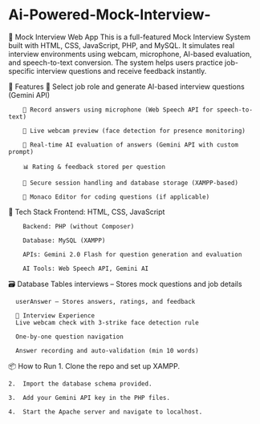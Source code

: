 # Ai-Powered-Mock-Interview-

🎯 Mock Interview Web App
This is a full-featured Mock Interview System built with HTML, CSS, JavaScript, PHP, and MySQL. It simulates real interview environments using webcam, microphone, AI-based evaluation, and speech-to-text conversion. The system helps users practice job-specific interview questions and receive feedback instantly.

🚀 Features
        🎯 Select job role and generate AI-based interview questions (Gemini API)
        
        🎤 Record answers using microphone (Web Speech API for speech-to-text)
        
        🎥 Live webcam preview (face detection for presence monitoring)
        
        🧠 Real-time AI evaluation of answers (Gemini API with custom prompt)
        
        📊 Rating & feedback stored per question
        
        📁 Secure session handling and database storage (XAMPP-based)
        
        💾 Monaco Editor for coding questions (if applicable)

🧱 Tech Stack
        Frontend: HTML, CSS, JavaScript
        
        Backend: PHP (without Composer)
        
        Database: MySQL (XAMPP)
        
        APIs: Gemini 2.0 Flash for question generation and evaluation
        
        AI Tools: Web Speech API, Gemini AI

🗃️ Database Tables
      interviews – Stores mock questions and job details
      
      userAnswer – Stores answers, ratings, and feedback
      
      📸 Interview Experience
      Live webcam check with 3-strike face detection rule
      
      One-by-one question navigation
      
      Answer recording and auto-validation (min 10 words)

📦 How to Run
    1.  Clone the repo and set up XAMPP.
      
    2.  Import the database schema provided.
      
    3.  Add your Gemini API key in the PHP files.
      
    4.  Start the Apache server and navigate to localhost.

